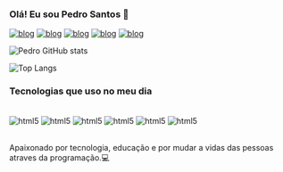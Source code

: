 ### Olá! Eu sou Pedro Santos 👋

[![blog](https://img.shields.io/badge/Instagram-E4405F?style=for-the-badge&logo=instagram&logoColor=white)](https://www.instagram.com/eu_pedrosantos_/)
[![blog](https://img.shields.io/badge/Gmail-D14836?style=for-the-badge&logo=gmail&logoColor=white)](https://mail.google.com/mail/u/2/?pli=1#inbox)
[![blog](https://img.shields.io/badge/Facebook-1877F2?style=for-the-badge&logo=facebook&logoColor=white)](https://www.facebook.com/profile.php?id=100035847967861)
[![blog](https://img.shields.io/badge/GitHub-100000?style=for-the-badge&logo=github&logoColor=white)](https://github.com/PedroSantos719)
[![blog](https://img.shields.io/badge/LinkedIn-0077B5?style=for-the-badge&logo=linkedin&logoColor=white)](https://www.linkedin.com/in/pedro-santos-862469261/?trk=public-profile-join-page)

![Pedro GitHub stats](https://github-readme-stats.vercel.app/api?username=PedroSantos719&show_icons=true&theme=dracula)

![Top Langs](https://github-readme-stats.vercel.app/api/top-langs/?username=PedroSantos719&layout=compact)

### Tecnologias que uso no meu dia

<div style="display: inline_block"><br/>
<img  align="center" alt="html5" src="https://img.shields.io/badge/HTML5-E34F26?style=for-the-badge&logo=html5&logoColor=white" >
<img  align="center" alt="html5" src="https://img.shields.io/badge/JavaScript-F7DF1E?style=for-the-badge&logo=javascript&logoColor=black" >
<img  align="center" alt="html5" src="https://img.shields.io/badge/CSS3-1572B6?style=for-the-badge&logo=css3&logoColor=white" >
<img  align="center" alt="html5" src="https://img.shields.io/badge/PHP-777BB4?style=for-the-badge&logo=php&logoColor=white" >
<img  align="center" alt="html5" src="https://img.shields.io/badge/C-00599C?style=for-the-badge&logo=c&logoColor=white" >
<img  align="center" alt="html5" src="https://img.shields.io/badge/CSS-239120?&style=for-the-badge&logo=css3&logoColor=white" >
</div></br>

Apaixonado por tecnologia, educação e por mudar a vidas das pessoas atraves da programação.💻
